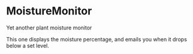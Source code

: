 # MoistureMonitor

Yet another plant moisture monitor

This one displays the moisture percentage, and emails you when it drops below a set level.


